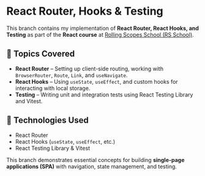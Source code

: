 # React Router, Hooks & Testing

This branch contains my implementation of **React Router, React Hooks, and Testing** as part of the **React course** at [Rolling Scopes School (RS School)](https://rs.school/).

## 📌 Topics Covered
- **React Router** – Setting up client-side routing, working with `BrowserRouter`, `Route`, `Link`, and `useNavigate`.
- **React Hooks** – Using `useState`, `useEffect`, and custom hooks for interacting with local storage.
- **Testing** – Writing unit and integration tests using React Testing Library and Vitest.

## 🚀 Technologies Used
- React Router
- React Hooks (`useState`, `useEffect`, etc.)
- React Testing Library & Vitest

This branch demonstrates essential concepts for building **single-page applications (SPA)** with navigation, state management, and testing.
